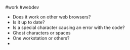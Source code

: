#work #webdev
- Does it work on other web browsers?
- Is it up to date?
- Is a special character causing an error with the code?
- Ghost characters or spaces
- One workstation or others?
- 